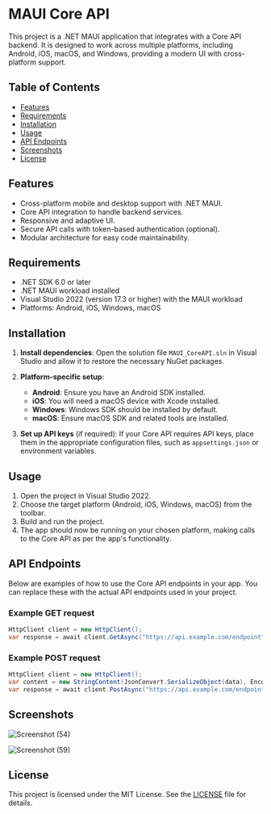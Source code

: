 # MAUI Core API

This project is a .NET MAUI application that integrates with a Core API backend. It is designed to work across multiple platforms, including Android, iOS, macOS, and Windows, providing a modern UI with cross-platform support.

## Table of Contents
- [Features](#features)
- [Requirements](#requirements)
- [Installation](#installation)
- [Usage](#usage)
- [API Endpoints](#api-endpoints)
- [Screenshots](#Screenshots)
- [License](#license)

## Features
- Cross-platform mobile and desktop support with .NET MAUI.
- Core API integration to handle backend services.
- Responsive and adaptive UI.
- Secure API calls with token-based authentication (optional).
- Modular architecture for easy code maintainability.

## Requirements
- .NET SDK 6.0 or later
- .NET MAUI workload installed
- Visual Studio 2022 (version 17.3 or higher) with the MAUI workload
- Platforms: Android, iOS, Windows, macOS

## Installation

1. **Install dependencies**:
   Open the solution file `MAUI_CoreAPI.sln` in Visual Studio and allow it to restore the necessary NuGet packages.

2. **Platform-specific setup**:
   - **Android**: Ensure you have an Android SDK installed.
   - **iOS**: You will need a macOS device with Xcode installed.
   - **Windows**: Windows SDK should be installed by default.
   - **macOS**: Ensure macOS SDK and related tools are installed.

3. **Set up API keys** (if required):
   If your Core API requires API keys, place them in the appropriate configuration files, such as `appsettings.json` or environment variables.

## Usage

1. Open the project in Visual Studio 2022.
2. Choose the target platform (Android, iOS, Windows, macOS) from the toolbar.
3. Build and run the project.
4. The app should now be running on your chosen platform, making calls to the Core API as per the app's functionality.

## API Endpoints

Below are examples of how to use the Core API endpoints in your app. You can replace these with the actual API endpoints used in your project.

### Example GET request
```csharp
HttpClient client = new HttpClient();
var response = await client.GetAsync("https://api.example.com/endpoint");
```

### Example POST request
```csharp
HttpClient client = new HttpClient();
var content = new StringContent(JsonConvert.SerializeObject(data), Encoding.UTF8, "application/json");
var response = await client.PostAsync("https://api.example.com/endpoint", content);
```

## Screenshots
![Screenshot (54)](https://github.com/user-attachments/assets/88cba90f-e627-491b-a770-4ca4f96a9926)

![Screenshot (59)](https://github.com/user-attachments/assets/6c5bd8aa-9da3-44b5-8116-b8219801004b)


## License

This project is licensed under the MIT License. See the [LICENSE](LICENSE) file for details.




